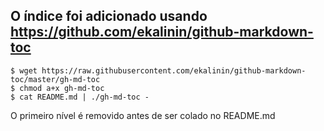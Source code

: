 ## O índice foi adicionado usando https://github.com/ekalinin/github-markdown-toc

    $ wget https://raw.githubusercontent.com/ekalinin/github-markdown-toc/master/gh-md-toc
    $ chmod a+x gh-md-toc
    $ cat README.md | ./gh-md-toc -

O primeiro nível é removido antes de ser colado no README.md